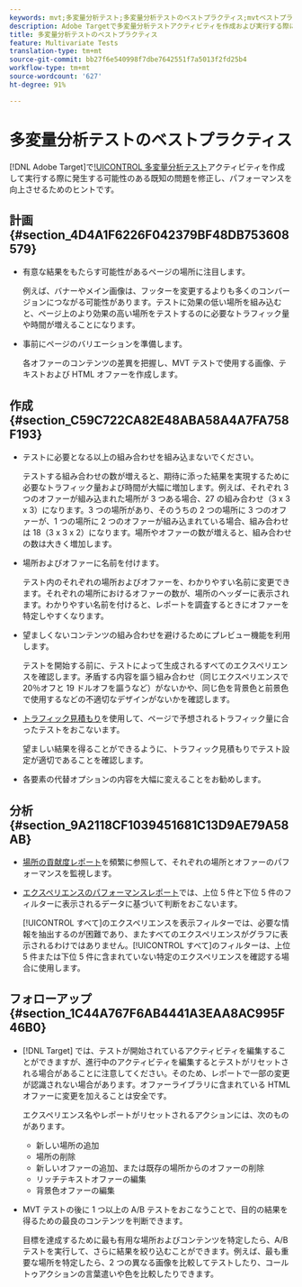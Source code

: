 ```yaml
---
keywords: mvt;多変量分析テスト;多変量分析テストのベストプラクティス;mvtベストプラクティス;mvtの組み合わせ;mvt レポート
description: Adobe Targetで多変量分析テストアクティビティを作成および実行する際に発生する可能性のあるパフォーマンスの向上、問題の回避、既知の問題の修正の方法について説明します。
title: 多変量分析テストのベストプラクティス
feature: Multivariate Tests
translation-type: tm+mt
source-git-commit: bb27f6e540998f7dbe7642551f7a5013f2fd25b4
workflow-type: tm+mt
source-wordcount: '627'
ht-degree: 91%

---
```



# 多変量分析テストのベストプラクティス

[!DNL Adobe Target]で[!UICONTROL 多変量分析テスト](MVT)アクティビティを作成して実行する際に発生する可能性のある既知の問題を修正し、パフォーマンスを向上させるためのヒントです。

## 計画 {#section_4D4A1F6226F042379BF48DB753608579}

* 有意な結果をもたらす可能性があるページの場所に注目します。

   例えば、バナーやメイン画像は、フッターを変更するよりも多くのコンバージョンにつながる可能性があります。テストに効果の低い場所を組み込むと、ページ上のより効果の高い場所をテストするのに必要なトラフィック量や時間が増えることになります。
* 事前にページのバリエーションを準備します。

   各オファーのコンテンツの差異を把握し、MVT テストで使用する画像、テキストおよび HTML オファーを作成します。

## 作成  {#section_C59C722CA82E48ABA58A4A7FA758F193}

* テストに必要となる以上の組み合わせを組み込まないでください。

   テストする組み合わせの数が増えると、期待に添った結果を実現するために必要なトラフィック量および時間が大幅に増加します。例えば、それぞれ 3 つのオファーが組み込まれた場所が 3 つある場合、27 の組み合わせ（3 x 3 x 3）になります。3 つの場所があり、そのうちの 2 つの場所に 3 つのオファーが、1 つの場所に 2 つのオファーが組み込まれている場合、組み合わせは 18（3 x 3 x 2）になります。場所やオファーの数が増えると、組み合わせの数は大きく増加します。

* 場所およびオファーに名前を付けます。

   テスト内のそれぞれの場所およびオファーを、わかりやすい名前に変更できます。それぞれの場所におけるオファーの数が、場所のヘッダーに表示されます。わかりやすい名前を付けると、レポートを調査するときにオファーを特定しやすくなります。

* 望ましくないコンテンツの組み合わせを避けるためにプレビュー機能を利用します。

   テストを開始する前に、テストによって生成されるすべてのエクスペリエンスを確認します。矛盾する内容を謳う組み合わせ（同じエクスペリエンスで 20％オフと 19 ドルオフを謳うなど）がないかや、同じ色を背景色と前景色で使用するなどの不適切なデザインがないかを確認します。

* [トラフィック見積もり](/help/c-activities/c-multivariate-testing/t-create-multivariate-test/traffic-estimator.md)を使用して、ページで予想されるトラフィック量に合ったテストをおこないます。

   望ましい結果を得ることができるように、トラフィック見積もりでテスト設定が適切であることを確認します。
* 各要素の代替オプションの内容を大幅に変えることをお勧めします。

## 分析  {#section_9A2118CF1039451681C13D9AE79A58AB}

* [場所の貢献度レポート](/help/c-reports/location-contribution-report.md)を頻繁に参照して、それぞれの場所とオファーのパフォーマンスを監視します。
* [エクスペリエンスのパフォーマンスレポート](/help/c-reports/experience-performance-report.md)では、上位 5 件と下位 5 件のフィルターに表示されるデータに基づいて判断をおこないます。

   [!UICONTROL すべて]のエクスペリエンスを表示フィルターでは、必要な情報を抽出するのが困難であり、またすべてのエクスペリエンスがグラフに表示されるわけではありません。[!UICONTROL すべて]のフィルターは、上位 5 件または下位 5 件に含まれていない特定のエクスペリエンスを確認する場合に使用します。

## フォローアップ  {#section_1C44A767F6AB4441A3EAA8AC995F46B0}

* [!DNL Target] では、テストが開始されているアクティビティを編集することができますが、進行中のアクティビティを編集するとテストがリセットされる場合があることに注意してください。そのため、レポートで一部の変更が認識されない場合があります。オファーライブラリに含まれている HTML オファーに変更を加えることは安全です。

   エクスペリエンス名やレポートがリセットされるアクションには、次のものがあります。

   * 新しい場所の追加
   * 場所の削除
   * 新しいオファーの追加、または既存の場所からのオファーの削除
   * リッチテキストオファーの編集
   * 背景色オファーの編集

* MVT テストの後に 1 つ以上の A/B テストをおこなうことで、目的の結果を得るための最良のコンテンツを判断できます。

   目標を達成するために最も有用な場所およびコンテンツを特定したら、A/B テストを実行して、さらに結果を絞り込むことができます。例えば、最も重要な場所を特定したら、2 つの異なる画像を比較してテストしたり、コールトゥアクションの言葉遣いや色を比較したりできます。

